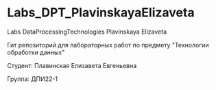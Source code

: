 # Labs_DPT_PlavinskayaElizaveta
Labs DataProcessingTechnologies Plavinskaya Elizaveta

Гит репозиторий для лабораторных работ по предмету "Технологии обработки данных" 

Студент: Плавинская Елизавета Евгеньевна

Группа: ДПИ22-1

